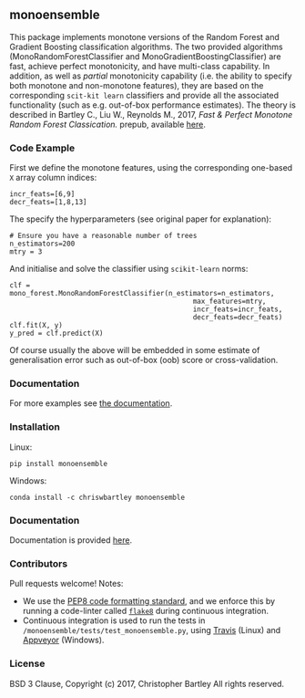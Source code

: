 ## monoensemble
<!---
[![Build Status](https://travis-ci.org/chriswbartley/monoensemble.svg?branch=master)](https://travis-ci.org/chriswbartley/monoensemble)
[![Appveyor Status](https://ci.appveyor.com/api/projects/status/github/chriswbartley/monoensemble)](https://ci.appveyor.com/project/chriswbartley/monoensemble)
[![RTD Status](https://readthedocs.org/projects/monoensemble/badge/?version=latest
)](https://readthedocs.org/projects/monoensemble/badge/?version=latest)
-->

This package implements monotone versions of the Random Forest and Gradient Boosting classification algorithms. The two provided algorithms (MonoRandomForestClassifier and MonoGradientBoostingClassifier) are fast, achieve perfect monotonicity, and have multi-class capability. In addition, as well as *partial* monotonicity capability (i.e. the ability to specify both monotone and non-monotone features), they are based on the corresponding `scit-kit learn` classifiers and provide all the associated functionality (such as e.g. out-of-box performance estimates). The theory is described in Bartley C., Liu W., Reynolds M., 2017, *Fast & Perfect Monotone Random Forest
Classication.* prepub, available [here](http://staffhome.ecm.uwa.edu.au/~19514733/). 

### Code Example
First we define the monotone features, using the corresponding one-based `X` array column indices:
```
incr_feats=[6,9]
decr_feats=[1,8,13]
```
The specify the hyperparameters (see original paper for explanation):
```
# Ensure you have a reasonable number of trees
n_estimators=200
mtry = 3
```
And initialise and solve the classifier using `scikit-learn` norms:
```
clf = mono_forest.MonoRandomForestClassifier(n_estimators=n_estimators,
                                             max_features=mtry,
                                             incr_feats=incr_feats,
                                             decr_feats=decr_feats)
clf.fit(X, y)
y_pred = clf.predict(X)
```	
Of course usually the above will be embedded in some estimate of generalisation error such as out-of-box (oob) score or cross-validation.

### Documentation

For more examples see [the documentation](http://monoensemble.readthedocs.io/en/latest/index.html).

### Installation

Linux:

```
pip install monoensemble
```

Windows:

```
conda install -c chriswbartley monoensemble
```

### Documentation

Documentation is provided [here](http://monoensemble.readthedocs.io/en/latest/index.html).

### Contributors

Pull requests welcome! Notes:
 - We use the
[PEP8 code formatting standard](https://www.python.org/dev/peps/pep-0008/), and
we enforce this by running a code-linter called
[`flake8`](http://flake8.pycqa.org/en/latest/) during continuous integration.
 - Continuous integration is used to run the tests in `/monoensemble/tests/test_monoensemble.py`, using [Travis](https://travis-ci.org/chriswbartley/monoensemble.svg?branch=master) (Linux) and [Appveyor](https://ci.appveyor.com/api/projects/status/github/chriswbartley/monoensemble) (Windows).
 
### License
BSD 3 Clause, Copyright (c) 2017, Christopher Bartley
All rights reserved.
